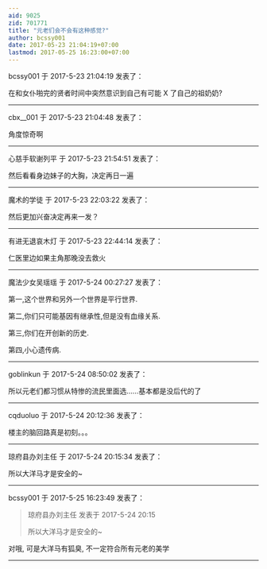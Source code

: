 ```yaml
---
aid: 9025
zid: 701771
title: "元老们会不会有这种感觉?"
author: bcssy001
date: 2017-05-23 21:04:19+07:00
lastmod: 2017-05-25 16:23:00+07:00
---
```


bcssy001 于 2017-5-23 21:04:19 发表了：

在和女仆啪完的贤者时间中突然意识到自己有可能 X 了自己的祖奶奶?

---

cbx\_\_001 于 2017-5-23 21:04:48 发表了：

角度惊奇啊

---

心慈手软谢列平 于 2017-5-23 21:54:51 发表了：

然后看看身边妹子的大胸，决定再日一遍

---

魔术的学徒 于 2017-5-23 22:03:22 发表了：

然后更加兴奋决定再来一发？

---

有进无退哀木灯 于 2017-5-23 22:44:14 发表了：

仁医里边如果主角那晚没去救火

---

魔法少女吴瑶瑶 于 2017-5-24 00:27:27 发表了：

第一,这个世界和另外一个世界是平行世界.

第二,你们只可能基因有继承性,但是没有血缘关系.

第三,你们在开创新的历史.

第四,小心遗传病.

---

goblinkun 于 2017-5-24 08:50:02 发表了：

所以元老们都习惯从特惨的流民里面选……基本都是没后代的了

---

cqduoluo 于 2017-5-24 20:12:36 发表了：

楼主的脑回路真是初刻。。。

---

琼府县办刘主任 于 2017-5-24 20:15:34 发表了：

所以大洋马才是安全的~

---

bcssy001 于 2017-5-25 16:23:49 发表了：

> 琼府县办刘主任 发表于 2017-5-24 20:15
>
> 所以大洋马才是安全的~

对哦, 可是大洋马有狐臭, 不一定符合所有元老的美学

---
